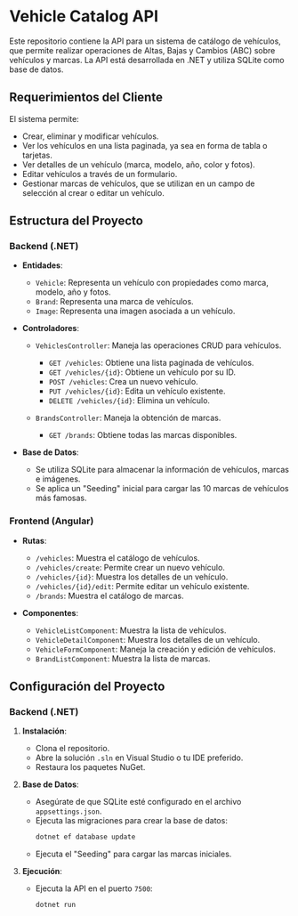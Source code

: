 # Vehicle Catalog API

Este repositorio contiene la API para un sistema de catálogo de vehículos, que permite realizar operaciones de Altas, Bajas y Cambios (ABC) sobre vehículos y marcas. La API está desarrollada en .NET y utiliza SQLite como base de datos.

## Requerimientos del Cliente

El sistema permite:
- Crear, eliminar y modificar vehículos.
- Ver los vehículos en una lista paginada, ya sea en forma de tabla o tarjetas.
- Ver detalles de un vehículo (marca, modelo, año, color y fotos).
- Editar vehículos a través de un formulario.
- Gestionar marcas de vehículos, que se utilizan en un campo de selección al crear o editar un vehículo.

## Estructura del Proyecto

### Backend (.NET)
- **Entidades**: 
  - `Vehicle`: Representa un vehículo con propiedades como marca, modelo, año y fotos.
  - `Brand`: Representa una marca de vehículos.
  - `Image`: Representa una imagen asociada a un vehículo.
  
- **Controladores**:
  - `VehiclesController`: Maneja las operaciones CRUD para vehículos.
    - `GET /vehicles`: Obtiene una lista paginada de vehículos.
    - `GET /vehicles/{id}`: Obtiene un vehículo por su ID.
    - `POST /vehicles`: Crea un nuevo vehículo.
    - `PUT /vehicles/{id}`: Edita un vehículo existente.
    - `DELETE /vehicles/{id}`: Elimina un vehículo.
  
  - `BrandsController`: Maneja la obtención de marcas.
    - `GET /brands`: Obtiene todas las marcas disponibles.

- **Base de Datos**: 
  - Se utiliza SQLite para almacenar la información de vehículos, marcas e imágenes.
  - Se aplica un "Seeding" inicial para cargar las 10 marcas de vehículos más famosas.

### Frontend (Angular)
- **Rutas**:
  - `/vehicles`: Muestra el catálogo de vehículos.
  - `/vehicles/create`: Permite crear un nuevo vehículo.
  - `/vehicles/{id}`: Muestra los detalles de un vehículo.
  - `/vehicles/{id}/edit`: Permite editar un vehículo existente.
  - `/brands`: Muestra el catálogo de marcas.

- **Componentes**:
  - `VehicleListComponent`: Muestra la lista de vehículos.
  - `VehicleDetailComponent`: Muestra los detalles de un vehículo.
  - `VehicleFormComponent`: Maneja la creación y edición de vehículos.
  - `BrandListComponent`: Muestra la lista de marcas.

## Configuración del Proyecto

### Backend (.NET)
1. **Instalación**:
   - Clona el repositorio.
   - Abre la solución `.sln` en Visual Studio o tu IDE preferido.
   - Restaura los paquetes NuGet.

2. **Base de Datos**:
   - Asegúrate de que SQLite esté configurado en el archivo `appsettings.json`.
   - Ejecuta las migraciones para crear la base de datos:
     ```bash
     dotnet ef database update
     ```
   - Ejecuta el "Seeding" para cargar las marcas iniciales.

3. **Ejecución**:
   - Ejecuta la API en el puerto `7500`:
     ```bash
     dotnet run
     ```

